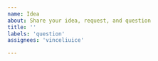```yaml
---
name: Idea
about: Share your idea, request, and question
title: ''
labels: 'question'
assignees: 'vinceliuice'

---
```


<!------------------------------------------------------------------------------
What's your idea, or question?
------------------------------------------------------------------------------->


